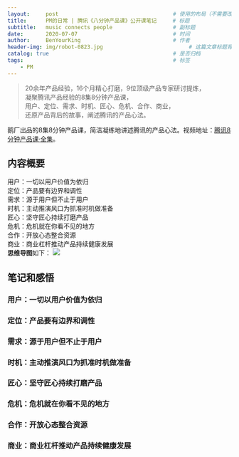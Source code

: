 ```yaml
---
layout:     post                                    # 使用的布局（不需要改）
title:      PM的日常 | 腾讯《八分钟产品课》公开课笔记     # 标题 
subtitle:   music connects people                   # 副标题
date:       2020-07-07                              # 时间
author:     BenYourKing                             # 作者
header-img: img/robot-0823.jpg                           # 这篇文章标题背景图片
catalog: true                                       # 是否归档
tags:                                               # 标签
    - PM
---
```

            
           
>20余年产品经验，16个月精心打磨，9位顶级产品专家研讨提炼，    
>凝聚腾讯产品经验的8集8分钟产品课，     
>用户、定位、需求、时机、匠心、危机、合作、商业，    
>还原产品背后的故事，阐述腾讯的产品心法。     

鹅厂出品的8集8分钟产品课，简洁凝练地讲述腾讯的产品心法。视频地址：[腾讯8分钟产品课·全集](https://daxue.qq.com/content/special/id/97)。

## 内容概要
用户：一切以用户价值为依归     
定位：产品要有边界和调性      
需求：源于用户但不止于用户       
时机：主动推演风口为抓准时机做准备      
匠心：坚守匠心持续打磨产品       
危机：危机就在你看不见的地方       
合作：开放心态整合资源        
商业：商业杠杆推动产品持续健康发展        
**思维导图**如下：
![](https://i.loli.net/2020/08/23/lnIbrfkxNKciGmU.png)    

## 笔记和感悟
### 用户：一切以用户价值为依归 
    
### 定位：产品要有边界和调性      
      
### 需求：源于用户但不止于用户       
     
### 时机：主动推演风口为抓准时机做准备      
      
### 匠心：坚守匠心持续打磨产品       
       
### 危机：危机就在你看不见的地方       
      
### 合作：开放心态整合资源        
       
### 商业：商业杠杆推动产品持续健康发展
       




















